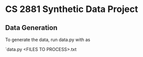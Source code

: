 # CS 2881 Synthetic Data Project

## Data Generation
To generate the data, run data.py with as

`data.py \<FILES TO PROCESS\>.txt
